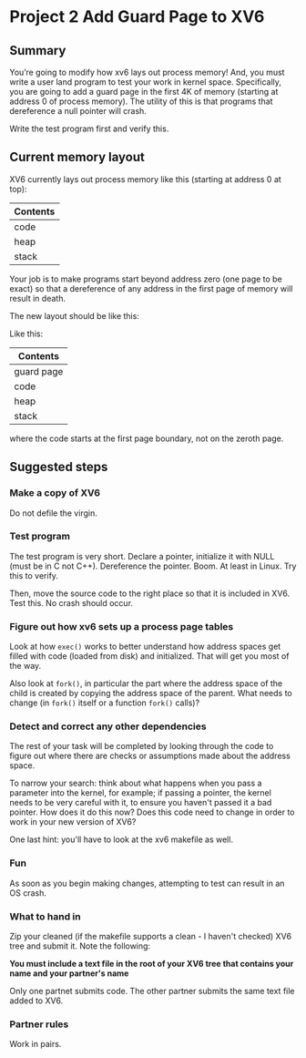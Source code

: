 # Project 2 Add Guard Page to XV6

## Summary

You’re going to modify how xv6 lays out process memory! And, you must write a user land program to test your work in kernel space. Specifically, you are going to add a guard page in the first 4K of memory (starting at address 0 of process memory). The utility of this is that programs that dereference a null pointer will crash. 

Write the test program first and verify this.

## Current memory layout

XV6 currently lays out process memory like this (starting at address 0 at top):

| Contents |
| --- |
| code |
| heap |
| stack |

Your job is to make programs start beyond address zero (one page to be exact) so that a dereference of any address 
in the first page of memory will result in death.

The new layout should be like this:

Like this:

| Contents |
| --- |
| guard page |
| code |
| heap |
| stack |


where the code starts at the first page boundary, not on the zeroth page.

## Suggested steps

### Make a copy of XV6

Do not defile the virgin.

### Test program

The test program is very short. Declare a pointer, initialize it with NULL (must be in C not C++). Dereference the pointer. Boom. At least in Linux. Try this to verify.

Then, move the source code to the right place so that it is included in XV6. Test this. No crash should occur.

###  Figure out how xv6 sets up a process page tables

Look at how ```exec()``` works to better understand how address spaces get filled with code (loaded from disk) and initialized. That will get you most of the way.

Also look at ```fork()```, in particular the part where the address space of the child is created by copying the address space of the parent. What needs to change (in ```fork()``` itself or a function ```fork()``` calls)?

### Detect and correct any other dependencies

The rest of your task will be completed by looking through the code to figure out where there are checks or assumptions made about the address space. 

To narrow your search: think about what happens when you pass a parameter into the kernel, for example; if passing a pointer, the kernel needs to be very careful with it, to ensure you haven't passed it a bad pointer. How does it do this now? Does this code need to change in order to work in your new version of XV6?

One last hint: you'll have to look at the xv6 makefile as well.

### Fun

As soon as you begin making changes, attempting to test can result in an OS crash.

### What to hand in

Zip your cleaned (if the makefile supports a clean - I haven't checked) XV6 tree and submit it. Note the following:

**You must include a text file in the root of your XV6 tree that contains your name and your partner's name**

Only one partnet submits code. The other partner submits the same text file added to XV6.

### Partner rules

Work in pairs.
